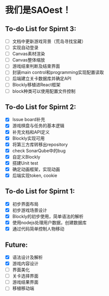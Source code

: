 # 我们是SAOest！

## To-do List for Spirnt 3:

- [ ] 文档中更新游戏背景（荒岛寻找宝藏）
- [ ] 实现自动登录
- [ ] Canvas素材渲染
- [ ] Canvas整体缩放
- [ ] 游戏结束判断及结束界面
- [ ] 封装main control和programming实现配置读取
- [ ] 后端建立关卡数据库并确定API
- [ ] Blockly移植进React框架
- [ ] block种类可以使用配置文件控制

## To-do List for Spirnt 2:

- [x] Issue board补充
- [x] 游戏棋盘与任务的基本逻辑
- [x] 补充文档和API定义
- [x] Blockly实现可用
- [x] 将第三方库转移出repository
- [x] check SonarQube中的bug
- [x] 自定义Blockly
- [x] 搭建Unit test
- [x] 确定动画框架，实现动画
- [x] 后端实现token, cookie

## To-do List for Spirnt 1:

- [x] 初步界面布局
- [x] 初步游戏场景设计
- [x] Blockly的初步使用，简单语法的解析
- [x] 使用nodejs处理用户数据，创建数据库
- [x] 通过代码简单控制人物移动

## Future:
- [x] 语法设计及解析
- [x] 游戏内容设计
- [ ] 界面美化
- [ ] 关卡选择界面
- [ ] 游戏结果界面
- [ ] 移植移动端
